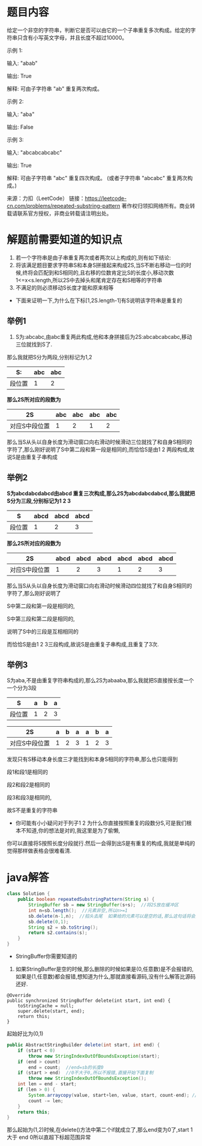 # 题目内容

给定一个非空的字符串，判断它是否可以由它的一个子串重复多次构成。给定的字符串只含有小写英文字母，并且长度不超过10000。

示例 1:

输入: "abab"

输出: True

解释: 可由子字符串 "ab" 重复两次构成。

示例 2:

输入: "aba"

输出: False

示例 3:

输入: "abcabcabcabc"

输出: True

解释: 可由子字符串 "abc" 重复四次构成。 (或者子字符串 "abcabc" 重复两次构成。)

来源：力扣（LeetCode）
链接：https://leetcode-cn.com/problems/repeated-substring-pattern
著作权归领扣网络所有。商业转载请联系官方授权，非商业转载请注明出处。

# 解题前需要知道的知识点

1. 若一个字符串是由子串重复两次或者两次以上构成的,则有如下结论:
2. 将该满足题目要求字符串S和本身S拼接起来构成2S,当S不断右移动一位的时候,终将会匹配到和S相同的,且右移的位数肯定比S的长度小,移动次数1<=x<s.length,所以2S中去掉头和尾肯定存在和S相等的字符串
3. 不满足的则必须移动S长度才能和原来相等

* 下面来证明一下,为什么在下标[1,2S.length-1]有S说明该字符串是重复的

## 举例1

1. S为:abcabc,由abc重复两此构成,他和本身拼接后为2S:abcabcabcabc,移动三位就找到S了.

那么我就把S分为两段,分别标记为1,2

| S:     | abc  | abc  |
| ------ | ---- | ---- |
| 段位置 | 1    | 2    |

**那么2S所对应的段数为**

| 2S            | abc  | abc  | abc  | abc  |
| ------------- | ---- | ---- | ---- | ---- |
| 对应S中段位置 | 1    | 2    | 1    | 2    |

那么当S从头以自身长度为滑动窗口向右滑动时候滑动三位就找了和自身S相同的字符了,那么刚好说明了S中第二段和第一段是相同的,而恰恰S是由1 2 两段构成,故说S是由重复子串构成

## 举例2

**S为abcdabcdabcd由abcd 重复三次构成,那么2S为abcdabcdabcd,那么我就把S分为三段,分别标记为1 2 3**

| S      | abcd | abcd | abcd |
| ------ | ---- | ---- | ---- |
| 段位置 | 1    | 2    | 3    |

**那么2S所对应的段数为**

| 2S            | abcd | abcd | abcd | abcd | abcd | abcd |
| ------------- | ---- | ---- | ---- | ---- | ---- | ---- |
| 对应S中段位置 | 1    | 2    | 3    | 1    | 2    | 3    |

那么当S从头以自身长度为滑动窗口向右滑动时候滑动四位就找了和自身S相同的字符了,那么刚好说明了

S中第二段和第一段是相同的,

S中第三段和第二段是相同的,

说明了S中的三段是互相相同的

而恰恰S是由1 2 3三段构成,故说S是由重复子串构成,且重复了3次.

## 举例3

S为aba,不是由重复字符串构成的,那么2S为abaaba,那么我就把S直接按长度一个一个分为3段

| S      | a    | b    | a    |
| ------ | ---- | ---- | ---- |
| 段位置 | 1    | 2    | 3    |

| 2S            | a    | b    | a    | a    | b    | a    |
| ------------- | ---- | ---- | ---- | ---- | ---- | ---- |
| 对应S中段位置 | 1    | 2    | 3    | 1    | 2    | 3    |

发现只有S移动本身长度三才能找到和本身S相同的字符串,那么也只能得到

段1和段1是相同的

段2和段2是相同的

段3和段3是相同的,

故S不是重复的字符串

* 你可能有小小疑问对于列子1 2 为什么你直接按照重复的段数分S,可是我们根本不知道,你的想法是对的,我这里是为了偷懒,

你可以直接将S按照长度分段就行.然后一会得到出S是有重复的构成,我就是单纯的觉得那样做表格会很难看清.

# java解答

```java
class Solution {
    public boolean repeatedSubstringPattern(String s) {
        StringBuffer sb = new StringBuffer(s+s);  //将2S放在缓冲区      
        int n=sb.length();  //元素非空,所以n>=1
        sb.delete(n-1,n);  //掐头去尾  如果给的元素可以是空的话,那么这句话将会报错,越界异常
        sb.delete(0,1);
        String s2 = sb.toString();
        return s2.contains(s);
    }
}
```

* StringBuffer你需要知道的

1. 如果StringBuffer是空的时候,那么删除的时候如果是(0,任意数)是不会报错的,如果是(1,任意数)都会报错,想知道为什么,那就直接看源码,没有什么解答比源码还好.

```
@Override                                              
public synchronized StringBuffer delete(int start, int end) {
    toStringCache = null;
    super.delete(start, end);
    return this;
}
```

起始好比为(0,1)

```java
public AbstractStringBuilder delete(int start, int end) {
    if (start < 0)
        throw new StringIndexOutOfBoundsException(start);
    if (end > count)
        end = count;  //end=sb的长度0
    if (start > end)  //0不大于0,所以不报错,直接开始下面复制
        throw new StringIndexOutOfBoundsException();
    int len = end - start;
    if (len > 0) {
        System.arraycopy(value, start+len, value, start, count-end); //本地方法
        count -= len;
    }
    return this;
}
```

那么起始为(1,2)时候,在delete()方法中第二个if就成立了,那么end变为0了,start 1大于 end 0所以直超下标超范围异常